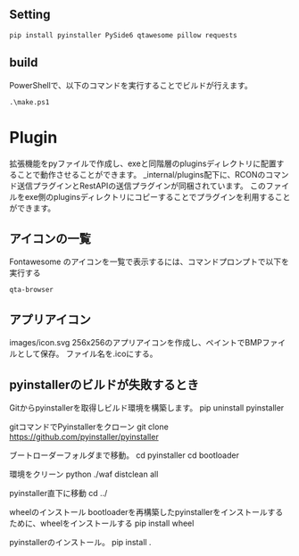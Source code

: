 ## Setting

```
pip install pyinstaller PySide6 qtawesome pillow requests

```

## build

PowerShellで、以下のコマンドを実行することでビルドが行えます。  
```
.\make.ps1
```

# Plugin
拡張機能をpyファイルで作成し、exeと同階層のpluginsディレクトリに配置することで動作させることができます。
_internal/plugins配下に、RCONのコマンド送信プラグインとRestAPIの送信プラグインが同梱されています。
このファイルをexe側のpluginsディレクトリにコピーすることでプラグインを利用することができます。

## アイコンの一覧
Fontawesome のアイコンを一覧で表示するには、コマンドプロンプトで以下を実行する
```
qta-browser
```

##  アプリアイコン
images/icon.svg
256x256のアプリアイコンを作成し、ペイントでBMPファイルとして保存。
ファイル名を.icoにする。

## pyinstallerのビルドが失敗するとき
Gitからpyinstallerを取得しビルド環境を構築します。
pip uninstall pyinstaller

gitコマンドでPyinstallerをクローン
git clone https://github.com/pyinstaller/pyinstaller

ブートローダーフォルダまで移動。
cd pyinstaller
cd bootloader

環境をクリーン
python ./waf distclean all

pyinstaller直下に移動
cd ../

wheelのインストール
bootloaderを再構築したpyinstallerをインストールするために、wheelをインストールする
pip install wheel

pyinstallerのインストール。
pip install .
